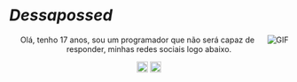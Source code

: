 #                                                                    *Dessapossed*

<img align="right" alt="GIF" src="https://cdn.discordapp.com/attachments/753695405321224242/812060118807085066/Kirito418.gif" />

<p align="center"> Olá, tenho 17 anos, sou um programador que não será capaz de responder, minhas redes sociais logo abaixo.
</p>
<p align="center">
<a href="https://www.facebook.com/kirito.upptekinn/" target="blank"><img align="center" src="https://cdn.jsdelivr.net/npm/simple-icons@3.0.1/icons/facebook.svg" alt="Dessapossed" height="20" width="20" /></a>
<a href="https://www.instagram.com/dessapossed/?hl=pt-br" target="blank"><img align="center" src="https://cdn.jsdelivr.net/npm/simple-icons@3.0.1/icons/instagram.svg" alt="Dessapossed" height="20" width="20" /></a>
</p>
